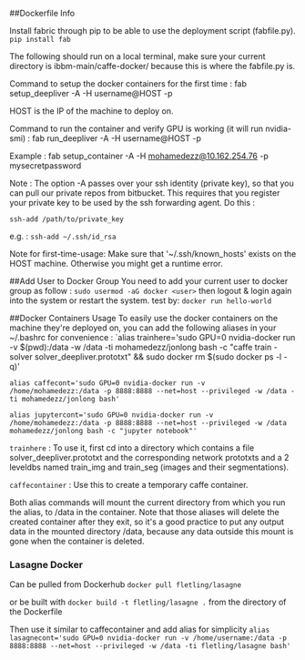 ##Dockerfile Info

Install fabric through pip to be able to use the deployment script (fabfile.py).
`pip install fab`

The following should run on a local terminal, make sure your current directory is ibbm-main/caffe-docker/
because this is where the fabfile.py is.

Command to setup the docker containers for the first time :
fab setup_deepliver -A -H username@HOST -p <password of username>

HOST is the IP of the machine to deploy on.

Command to run the container and verify GPU is working (it will run nvidia-smi) :
fab run_deepliver -A -H username@HOST -p <password for username>

Example : fab setup_container -A -H mohamedezz@10.162.254.76 -p mysecretpassword

Note : The option -A passes over your ssh identity (private key), so that you can pull our private repos from bitbucket. This requires that you register your private key to be used by the ssh forwarding agent. Do this :

`ssh-add /path/to/private_key`

e.g. : `ssh-add ~/.ssh/id_rsa`

Note for first-time-usage: Make sure that '~/.ssh/known_hosts' exists on the HOST machine. Otherwise you might get a runtime error.

##Add User to Docker Group
You need to add your current user to docker group as follow :
`sudo usermod -aG docker <user>`
then logout & login again into the system or restart the system. test by:
`docker run hello-world`


##Docker Containers Usage
To easily use the docker containers on the machine they're deployed on, you can add the following aliases in your ~/.bashrc
for convenience :
`alias trainhere='sudo GPU=0 nvidia-docker run -v $(pwd):/data -w /data -ti mohamedezz/jonlong bash -c "caffe train -solver solver_deepliver.prototxt" && sudo docker rm $(sudo docker ps -l -q)'

`alias caffecont='sudo GPU=0 nvidia-docker run -v /home/mohamedezz:/data -p 8888:8888 --net=host --privileged -w /data -ti mohamedezz/jonlong bash'`

`alias jupytercont='sudo GPU=0 nvidia-docker run -v /home/mohamedezz:/data -p 8888:8888 --net=host --privileged -w /data mohamedezz/jonlong bash -c "jupyter notebook"'`

`trainhere` : To use it, first cd into a directory which contains a file solver_deepliver.prototxt and the corresponding  network prototxts and a 2 leveldbs named train_img and train_seg (images and their segmentations).

`caffecontainer` : Use this to create a temporary caffe container.  

Both alias commands will mount the current directory from which you run the alias, to /data in the container. Note that those aliases will delete the created container after they exit, so it's a good practice to put any output data in the mounted directory /data, because any data outside this mount is gone when the container is deleted.

### Lasagne Docker ###
Can be pulled from Dockerhub
`docker pull fletling/lasagne`

or be built with 
`docker build -t fletling/lasagne .`
from the directory of the Dockerfile

Then use it similar to caffecontainer and add alias for simplicity
`alias lasagnecont='sudo GPU=0 nvidia-docker run -v /home/username:/data -p 8888:8888 --net=host --privileged -w /data -ti fletling/lasagne bash'`



